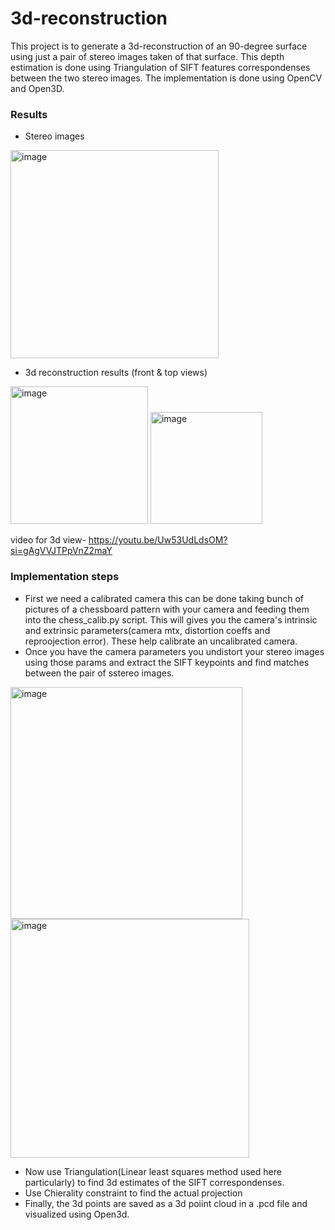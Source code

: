# 3d-reconstruction
This project is to generate a 3d-reconstruction of an 90-degree surface using just a pair of stereo images taken of that surface. This depth estimation is done using Triangulation of SIFT features correspondenses between the two stereo images. The implementation is done using OpenCV and Open3D.

### Results

- Stereo images
<img width="333" alt="image" src="https://github.com/tusharparimi/3d-reconstruction/assets/93556280/108a2b5b-866e-4c8f-926f-edfdf7355638">

- 3d reconstruction results (front & top views)
<img width="220" alt="image" src="https://github.com/tusharparimi/3d-reconstruction/assets/93556280/2c72051d-d951-490e-a374-8c5cbbf425e6">
<img width="179" alt="image" src="https://github.com/tusharparimi/3d-reconstruction/assets/93556280/1ff5e121-8459-4e28-a77e-824b3770366c">

video for 3d view- https://youtu.be/Uw53UdLdsOM?si=gAgVVJTPpVnZ2maY

### Implementation steps
- First we need a calibrated camera this can be done taking bunch of pictures of a chessboard pattern with your camera and feeding them into the chess_calib.py script. This will gives you the camera's intrinsic and extrinsic parameters(camera mtx, distortion coeffs and reproojection error). These help calibrate an uncalibrated camera.
- Once you have the camera parameters you undistort your stereo images using those params and extract the SIFT keypoints and find matches between the pair of sstereo images.
<img width="371" alt="image" src="https://github.com/tusharparimi/3d-reconstruction/assets/93556280/3f99fddf-f80d-44b8-a22c-469503f38d62">
<img width="382" alt="image" src="https://github.com/tusharparimi/3d-reconstruction/assets/93556280/d5748d70-1729-4cd4-b1b2-e679a563ac4b">

- Now use Triangulation(Linear least squares method used here particularly) to find 3d estimates of the SIFT correspondenses.
- Use Chierality constraint to find the actual projection
- Finally, the 3d points are saved as a 3d poiint cloud in a .pcd file and visualized using Open3d.





